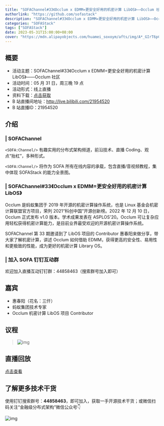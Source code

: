 ```yaml
---
title: "SOFAChannel#33《Occlum x EDMM=更安全好用的机密计算 LibOS》——Occlum 社区"
authorlink: "https://github.com/sofastack"
description: "SOFAChannel#33《Occlum x EDMM=更安全好用的机密计算 LibOS》——Occlum 社区"
categories: "SOFAStack"
tags: ["SOFAStack"]
date: 2023-05-31T15:00:00+08:00
cover: "https://mdn.alipayobjects.com/huamei_soxoym/afts/img/A*_GIrT6pCaS4AAAAAAAAAAAAADrGAAQ/original"
---
```


## 概要

- 活动主题：SOFAChannel#33《Occlum x EDMM=更安全好用的机密计算 LibOS》——Occlum 社区
- 活动时间：05 月 31 日，周三晚 19 点
- 活动形式：线上直播
- 资料下载：[点击获取](https://mdn.alipayobjects.com/huamei_soxoym/afts/file/A*x71TQY1uvZMAAAAAAAAAAAAADrGAAQ/Occlum_X_EDMM_0531%20SOFAChannel%20%E5%88%86%E4%BA%AB.pdf)
- B 站直播间地址：http://live.bilibili.com/21954520
- B 站直播ID：21954520

## 介绍

### | SOFAChannel

`<SOFA:Channel/>` 有趣实用的分布式架构频道，前沿技术、直播 Coding、观点“抬杠”，多种形式。

`<SOFA:Channel/>` 将作为 SOFA 所有在线内容的承载，包含直播/音视频教程，集中体现 SOFAStack 的能力全景图。

### | SOFAChannel#33《Occlum x EDMM=更安全好用的机密计算 LibOS》

Occlum 是蚂蚁集团于 2019 年开源的机密计算操作系统，也是 Linux 基金会机密计算联盟官方项目，荣列 2021“科创中国”开源创新榜。2022 年 12 月 10 日，Occlum 正式发布 v1.0 版本。学术成果发表在 ASPLOS'20。Occlum 可让复杂应用轻松获得机密计算能力，是目前业界最受欢迎的开源机密计算操作系统。

SOFAChannel 第 33 期邀请到了 LibOS 项目的 Contributor 惠春阳来做分享，带大家了解机密计算，讲述 Occlum 如何借助 EDMM，获得更高的安全性、易用性和更极致的性能，成为更好的机密计算 Library OS。

### | 加入 SOFA 钉钉互动群

欢迎加入直播互动钉钉群：44858463（搜索群号加入即可）

## 嘉宾

- 惠春阳（花名：三仟）
- 蚂蚁集团技术专家
- Occlum 机密计算 LibOS 项目 Contributor

## 议程

> ![img](https://mdn.alipayobjects.com/huamei_soxoym/afts/img/A*8obNSJajaL4AAAAAAAAAAAAADrGAAQ/original)

## 直播回放

[点击查看](https://www.bilibili.com/video/BV11o4y1M7sH/?vd_source=65cf108a3fb8e9985d41bd64c5448f63)

## 了解更多技术干货

使用钉钉搜索群号：**44858463**，即可加入，获取一手开源技术干货；或微信扫码关注“金融级分布式架构”微信公众号👇

![img](https://gw.alipayobjects.com/mdn/rms_1c90e8/afts/img/A*_a06Q7zMKnwAAAAAAAAAAAAAARQnAQ)
